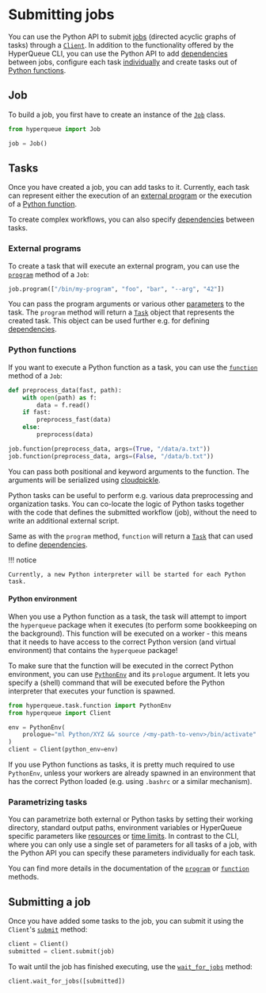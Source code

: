 # Submitting jobs
You can use the Python API to submit [jobs](../jobs/jobs.md) (directed acyclic graphs of tasks)
through a [`Client`](hyperqueue.client.Client). In addition to the functionality offered by the
HyperQueue CLI, you can use the Python API to add [dependencies](dependencies.md) between jobs,
configure each task [individually](#parametrizing-tasks) and create tasks out of
[Python functions](#python-functions).

## Job
To build a job, you first have to create an instance of the [`Job`](hyperqueue.job.Job) class.

```python
from hyperqueue import Job

job = Job()
```

## Tasks
Once you have created a job, you can add tasks to it. Currently, each task can represent either
the execution of an [external program](#external-programs) or the execution of a
[Python function](#python-functions).

To create complex workflows, you can also specify [dependencies](dependencies.md) between tasks.

### External programs
To create a task that will execute an external program, you can use the
[`program`](hyperqueue.job.Job#f_program) method of a `Job`:

```python
job.program(["/bin/my-program", "foo", "bar", "--arg", "42"])
```

You can pass the program arguments or various other [parameters](#parametrizing-tasks) to the task.
The `program` method will return a [`Task`](hyperqueue.task.task.Task) object that represents the
created task. This object can be used further e.g. for defining [dependencies](dependencies.md).

### Python functions
If you want to execute a Python function as a task, you can use the
[`function`](hyperqueue.job.Job#f_function) method of a `Job`:

```python
def preprocess_data(fast, path):
    with open(path) as f:
        data = f.read()
    if fast:
        preprocess_fast(data)
    else:
        preprocess(data)

job.function(preprocess_data, args=(True, "/data/a.txt"))
job.function(preprocess_data, args=(False, "/data/b.txt"))
```

You can pass both positional and keyword arguments to the function. The arguments will be serialized
using [cloudpickle](https://github.com/cloudpipe/cloudpickle).

Python tasks can be useful to perform e.g. various data preprocessing and organization tasks. You can
co-locate the logic of Python tasks together with the code that defines the submitted workflow (job),
without the need to write an additional external script.

Same as with the `program` method, `function` will return a [`Task`](hyperqueue.task.task.Task)
that can used to define [dependencies](dependencies.md).

!!! notice

    Currently, a new Python interpreter will be started for each Python task.

#### Python environment
When you use a Python function as a task, the task will attempt to import the `hyperqueue` package
when it executes (to perform some bookkeeping on the background). This function will be executed on
a worker - this means that it needs to have access to the correct Python version (and virtual environment)
that contains the `hyperqueue` package!

To make sure that the function will be executed in the correct Python environment, you can use
[`PythonEnv`](hyperqueue.task.function.PythonEnv) and its `prologue` argument. It lets you specify
a (shell) command that will be executed before the Python interpreter that executes your
function is spawned.

```python
from hyperqueue.task.function import PythonEnv
from hyperqueue import Client

env = PythonEnv(
    prologue="ml Python/XYZ && source /<my-path-to-venv>/bin/activate"
)
client = Client(python_env=env)
```

If you use Python functions as tasks, it is pretty much required to use `PythonEnv`, unless your
workers are already spawned in an environment that has the correct Python loaded (e.g. using `.bashrc`
or a similar mechanism).

### Parametrizing tasks
You can parametrize both external or Python tasks by setting their working directory, standard
output paths, environment variables or HyperQueue specific parameters like
[resources](../jobs/resources.md) or [time limits](../jobs/jobs.md#time-management). In contrast to
the CLI, where you can only use a single set of parameters for all tasks of a job, with the Python
API you can specify these parameters individually for each task.

You can find more details in the documentation of the [`program`](hyperqueue.job.Job#f_program) or
[`function`](hyperqueue.job.Job#f_function) methods.

## Submitting a job
Once you have added some tasks to the job, you can submit it using the `Client`'s
[`submit`](hyperqueue.client.Client#f_submit) method:

```python
client = Client()
submitted = client.submit(job)
```

To wait until the job has finished executing, use the
[`wait_for_jobs`](hyperqueue.client.Client#f_wait_for_jobs) method:

```python
client.wait_for_jobs([submitted])
```
